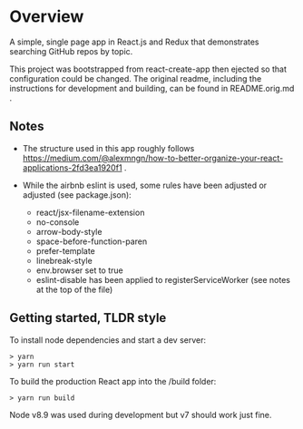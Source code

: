 # Overview

A simple, single page app in React.js and Redux that demonstrates searching GitHub repos by topic.

This project was bootstrapped from react-create-app then ejected so that configuration could be changed. The original readme, including the instructions for development and building, can be found in README.orig.md .

## Notes

* The structure used in this app roughly follows https://medium.com/@alexmngn/how-to-better-organize-your-react-applications-2fd3ea1920f1 .

* While the airbnb eslint is used, some rules have been adjusted or adjusted (see package.json):
  * react/jsx-filename-extension
  * no-console
  * arrow-body-style
  * space-before-function-paren
  * prefer-template
  * linebreak-style
  * env.browser set to true
  * eslint-disable has been applied to registerServiceWorker (see notes at the top of the file)

## Getting started, TLDR style

To install node dependencies and start a dev server:

    > yarn
    > yarn run start

To build the production React app into the /build folder:

	> yarn run build

Node v8.9 was used during development but v7 should work just fine.
